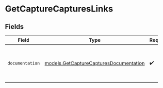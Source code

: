 # GetCaptureCapturesLinks


## Fields

| Field                                                                                  | Type                                                                                   | Required                                                                               | Description                                                                            |
| -------------------------------------------------------------------------------------- | -------------------------------------------------------------------------------------- | -------------------------------------------------------------------------------------- | -------------------------------------------------------------------------------------- |
| `documentation`                                                                        | [models.GetCaptureCapturesDocumentation](../models/getcapturecapturesdocumentation.md) | :heavy_check_mark:                                                                     | The URL to the generic Mollie API error handling guide.                                |